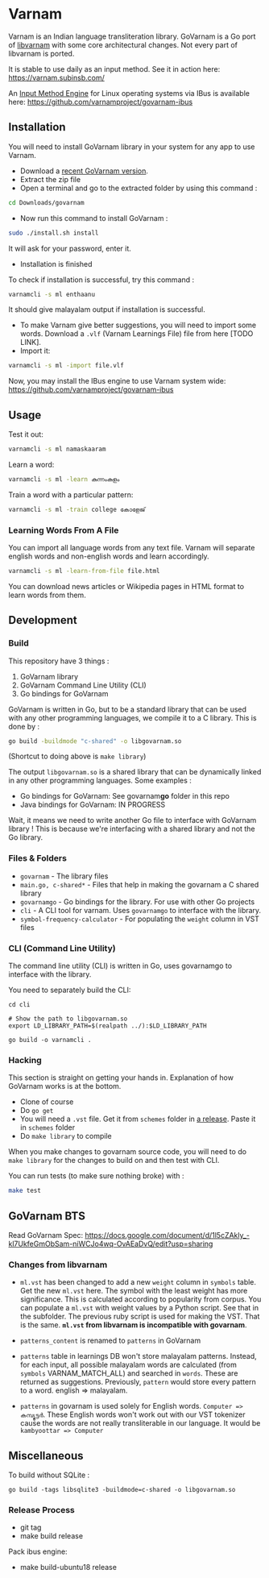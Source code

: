 # Varnam 

Varnam is an Indian language transliteration library. GoVarnam is a Go port of [libvarnam](https://github.com/varnamproject/libvarnam) with some core architectural changes. Not every part of libvarnam is ported.

It is stable to use daily as an input method. See it in action here: https://varnam.subinsb.com/

An [Input Method Engine](https://en.wikipedia.org/wiki/Input_method) for Linux operating systems via IBus is available here: https://github.com/varnamproject/govarnam-ibus

## Installation

You will need to install GoVarnam library in your system for any app to use Varnam.

* Download a [recent GoVarnam version](https://github.com/varnamproject/govarnam/releases).
* Extract the zip file
* Open a terminal and go to the extracted folder by using this command :
```bash
cd Downloads/govarnam
```
* Now run this command to install GoVarnam :
```bash
sudo ./install.sh install
```
It will ask for your password, enter it.
* Installation is finished

To check if installation is successful, try this command :
```bash
varnamcli -s ml enthaanu
```
It should give malayalam output if installation is successful.

* To make Varnam give better suggestions, you will need to import some words. Download a `.vlf` (Varnam Learnings File) file from here [TODO LINK].
* Import it:
```bash
varnamcli -s ml -import file.vlf
```

Now, you may install the IBus engine to use Varnam system wide: https://github.com/varnamproject/govarnam-ibus

## Usage

Test it out:
```bash
varnamcli -s ml namaskaaram
```

Learn a word:
```bash
varnamcli -s ml -learn കുന്നംകുളം
```

Train a word with a particular pattern:
```bash
varnamcli -s ml -train college കോളേജ്
```

### Learning Words From A File

You can import all language words from any text file. Varnam will separate english words and non-english words and learn accordingly.

```bash
varnamcli -s ml -learn-from-file file.html
```

You can download news articles or Wikipedia pages in HTML format to learn words from them.

## Development

### Build

This repository have 3 things :

1. GoVarnam library
2. GoVarnam Command Line Utility (CLI)
3. Go bindings for GoVarnam

GoVarnam is written in Go, but to be a standard library that can be used with any other programming languages, we compile it to a C library. This is done by :
```bash
go build -buildmode "c-shared" -o libgovarnam.so
```

(Shortcut to doing above is `make library`)

The output `libgovarnam.so` is a shared library that can be dynamically linked in any other programming languages. Some examples :

* Go bindings for GoVarnam: See govarnam**go** folder in this repo
* Java bindings for GoVarnam: IN PROGRESS

Wait, it means we need to write another Go file to interface with GoVarnam library ! This is because we're interfacing with a shared library and not the Go library.

### Files & Folders

* `govarnam` - The library files
* `main.go, c-shared*` - Files that help in making the govarnam a C shared library
* `govarnamgo` - Go bindings for the library. For use with other Go projects
* `cli` - A CLI tool for varnam. Uses `govarnamgo` to interface with the library.
* `symbol-frequency-calculator` - For populating the `weight` column in VST files

### CLI (Command Line Utility)

The command line utility (CLI) is written in Go, uses govarnamgo to interface with the library.

You need to separately build the CLI:
```
cd cli

# Show the path to libgovarnam.so
export LD_LIBRARY_PATH=$(realpath ../):$LD_LIBRARY_PATH

go build -o varnamcli .
```

### Hacking

This section is straight on getting your hands in. Explanation of how GoVarnam works is at the bottom.

* Clone of course
* Do `go get`
* You will need a `.vst` file. Get it from `schemes` folder in [a release](https://github.com/varnamproject/govarnam-ibus/releases). Paste it in `schemes` folder
* Do `make library` to compile

When you make changes to govarnam source code, you will need to do `make library` for the changes to build on and then test with CLI.

You can run tests (to make sure nothing broke) with :
```bash
make test
```

## GoVarnam BTS

Read GoVarnam Spec: https://docs.google.com/document/d/1l5cZAkly_-kl7UkfeGmObSam-niWCJo4wq-OvAEaDvQ/edit?usp=sharing

### Changes from libvarnam

* `ml.vst` has been changed to add a new `weight` column in `symbols` table. Get the new `ml.vst` here. The symbol with the least weight has more significance. This is calculated according to popularity from corpus. You can populate a `ml.vst` with weight values by a Python script. See that in the subfolder. The previous ruby script is used for making the VST. That is the same. **`ml.vst` from libvarnam is incompatible with govarnam**.

* `patterns_content` is renamed to `patterns` in GoVarnam

* `patterns` table in learnings DB won't store malayalam patterns. Instead, for each input, all possible malayalam words are calculated (from `symbols` VARNAM_MATCH_ALL) and searched in `words`. These are returned as suggestions. Previously, `pattern` would store every pattern to a word. english => malayalam.

* `patterns` in govarnam is used solely for English words. `Computer => കമ്പ്യൂട്ടർ`. These English words won't work out with our VST tokenizer cause the words are not really transliterable in our language. It would be `kambyoottar => Computer`

## Miscellaneous

To build without SQLite :
```
go build -tags libsqlite3 -buildmode=c-shared -o libgovarnam.so
```

### Release Process

* git tag
* make build release

Pack ibus engine:
* make build-ubuntu18 release